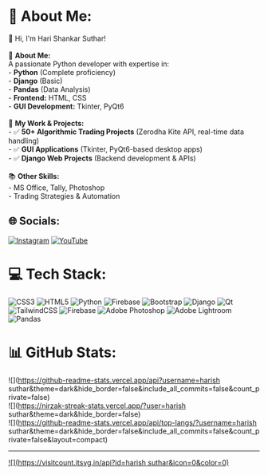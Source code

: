 # 💫 About Me:
  👋 Hi, I'm Hari Shankar Suthar!  <br><br>🎯 **About Me:**  <br>A passionate Python developer with expertise in:  <br>- **Python** (Complete proficiency)  <br>- **Django** (Basic)  <br>- **Pandas** (Data Analysis)  <br>- **Frontend:** HTML, CSS  <br>- **GUI Development:** Tkinter, PyQt6  <br><br>🚀 **My Work & Projects:**  <br>- ✅ **50+ Algorithmic Trading Projects** (Zerodha Kite API, real-time data handling)  <br>- ✅ **GUI Applications** (Tkinter, PyQt6-based desktop apps)  <br>- ✅ **Django Web Projects** (Backend development & APIs)  <br><br>📚 **Other Skills:**  <br>- MS Office, Tally, Photoshop   <br>- Trading Strategies & Automation  <br>


## 🌐 Socials:
[![Instagram](https://img.shields.io/badge/Instagram-%23E4405F.svg?logo=Instagram&logoColor=white)](https://instagram.com/harshl___09) [![YouTube](https://img.shields.io/badge/YouTube-%23FF0000.svg?logo=YouTube&logoColor=white)](https://youtube.com/@@Algoderr) 

# 💻 Tech Stack:
![CSS3](https://img.shields.io/badge/css3-%231572B6.svg?style=for-the-badge&logo=css3&logoColor=white) ![HTML5](https://img.shields.io/badge/html5-%23E34F26.svg?style=for-the-badge&logo=html5&logoColor=white) ![Python](https://img.shields.io/badge/python-3670A0?style=for-the-badge&logo=python&logoColor=ffdd54) ![Firebase](https://img.shields.io/badge/firebase-%23039BE5.svg?style=for-the-badge&logo=firebase) ![Bootstrap](https://img.shields.io/badge/bootstrap-%238511FA.svg?style=for-the-badge&logo=bootstrap&logoColor=white) ![Django](https://img.shields.io/badge/django-%23092E20.svg?style=for-the-badge&logo=django&logoColor=white) ![Qt](https://img.shields.io/badge/Qt-%23217346.svg?style=for-the-badge&logo=Qt&logoColor=white) ![TailwindCSS](https://img.shields.io/badge/tailwindcss-%2338B2AC.svg?style=for-the-badge&logo=tailwind-css&logoColor=white) ![Firebase](https://img.shields.io/badge/firebase-a08021?style=for-the-badge&logo=firebase&logoColor=ffcd34) ![Adobe Photoshop](https://img.shields.io/badge/adobe%20photoshop-%2331A8FF.svg?style=for-the-badge&logo=adobe%20photoshop&logoColor=white) ![Adobe Lightroom](https://img.shields.io/badge/Adobe%20Lightroom-31A8FF.svg?style=for-the-badge&logo=Adobe%20Lightroom&logoColor=white) ![Pandas](https://img.shields.io/badge/pandas-%23150458.svg?style=for-the-badge&logo=pandas&logoColor=white)
# 📊 GitHub Stats:
![](https://github-readme-stats.vercel.app/api?username=harish suthar&theme=dark&hide_border=false&include_all_commits=false&count_private=false)<br/>
![](https://nirzak-streak-stats.vercel.app/?user=harish suthar&theme=dark&hide_border=false)<br/>
![](https://github-readme-stats.vercel.app/api/top-langs/?username=harish suthar&theme=dark&hide_border=false&include_all_commits=false&count_private=false&layout=compact)

---
[![](https://visitcount.itsvg.in/api?id=harish suthar&icon=0&color=0)](https://visitcount.itsvg.in)

<!-- Proudly created with GPRM ( https://gprm.itsvg.in ) -->
